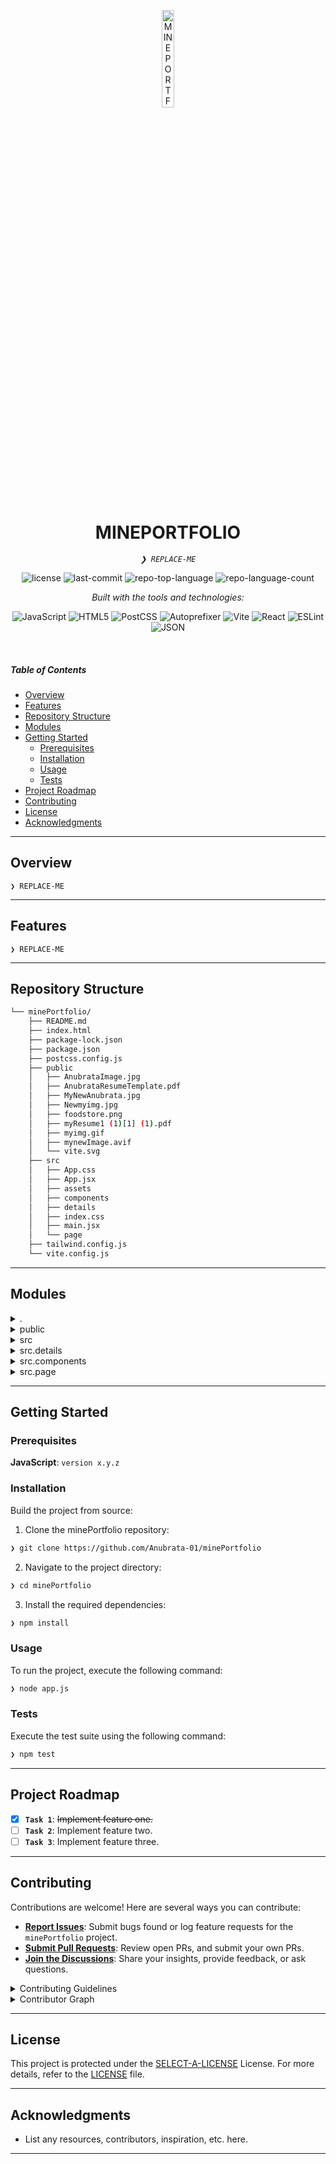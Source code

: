 <p align="center">
  <img src="https://img.icons8.com/?size=512&id=55494&format=png" width="20%" alt="MINEPORTFOLIO-logo">
</p>
<p align="center">
    <h1 align="center">MINEPORTFOLIO</h1>
</p>
<p align="center">
    <em><code>❯ REPLACE-ME</code></em>
</p>
<p align="center">
	<img src="https://img.shields.io/github/license/Anubrata-01/minePortfolio?style=flat&logo=opensourceinitiative&logoColor=white&color=0080ff" alt="license">
	<img src="https://img.shields.io/github/last-commit/Anubrata-01/minePortfolio?style=flat&logo=git&logoColor=white&color=0080ff" alt="last-commit">
	<img src="https://img.shields.io/github/languages/top/Anubrata-01/minePortfolio?style=flat&color=0080ff" alt="repo-top-language">
	<img src="https://img.shields.io/github/languages/count/Anubrata-01/minePortfolio?style=flat&color=0080ff" alt="repo-language-count">
</p>
<p align="center">
		<em>Built with the tools and technologies:</em>
</p>
<p align="center">
	<img src="https://img.shields.io/badge/JavaScript-F7DF1E.svg?style=flat&logo=JavaScript&logoColor=black" alt="JavaScript">
	<img src="https://img.shields.io/badge/HTML5-E34F26.svg?style=flat&logo=HTML5&logoColor=white" alt="HTML5">
	<img src="https://img.shields.io/badge/PostCSS-DD3A0A.svg?style=flat&logo=PostCSS&logoColor=white" alt="PostCSS">
	<img src="https://img.shields.io/badge/Autoprefixer-DD3735.svg?style=flat&logo=Autoprefixer&logoColor=white" alt="Autoprefixer">
	<img src="https://img.shields.io/badge/Vite-646CFF.svg?style=flat&logo=Vite&logoColor=white" alt="Vite">
	<img src="https://img.shields.io/badge/React-61DAFB.svg?style=flat&logo=React&logoColor=black" alt="React">
	<img src="https://img.shields.io/badge/ESLint-4B32C3.svg?style=flat&logo=ESLint&logoColor=white" alt="ESLint">
	<img src="https://img.shields.io/badge/JSON-000000.svg?style=flat&logo=JSON&logoColor=white" alt="JSON">
</p>

<br>

#####  Table of Contents

- [ Overview](#-overview)
- [ Features](#-features)
- [ Repository Structure](#-repository-structure)
- [ Modules](#-modules)
- [ Getting Started](#-getting-started)
    - [ Prerequisites](#-prerequisites)
    - [ Installation](#-installation)
    - [ Usage](#-usage)
    - [ Tests](#-tests)
- [ Project Roadmap](#-project-roadmap)
- [ Contributing](#-contributing)
- [ License](#-license)
- [ Acknowledgments](#-acknowledgments)

---

##  Overview

<code>❯ REPLACE-ME</code>

---

##  Features

<code>❯ REPLACE-ME</code>

---

##  Repository Structure

```sh
└── minePortfolio/
    ├── README.md
    ├── index.html
    ├── package-lock.json
    ├── package.json
    ├── postcss.config.js
    ├── public
    │   ├── AnubrataImage.jpg
    │   ├── AnubrataResumeTemplate.pdf
    │   ├── MyNewAnubrata.jpg
    │   ├── Newmyimg.jpg
    │   ├── foodstore.png
    │   ├── myResume1 (1)[1] (1).pdf
    │   ├── myimg.gif
    │   ├── mynewImage.avif
    │   └── vite.svg
    ├── src
    │   ├── App.css
    │   ├── App.jsx
    │   ├── assets
    │   ├── components
    │   ├── details
    │   ├── index.css
    │   ├── main.jsx
    │   └── page
    ├── tailwind.config.js
    └── vite.config.js
```

---

##  Modules

<details closed><summary>.</summary>

| File | Summary |
| --- | --- |
| [index.html](https://github.com/Anubrata-01/minePortfolio/blob/main/index.html) | <code>❯ REPLACE-ME</code> |
| [postcss.config.js](https://github.com/Anubrata-01/minePortfolio/blob/main/postcss.config.js) | <code>❯ REPLACE-ME</code> |
| [vite.config.js](https://github.com/Anubrata-01/minePortfolio/blob/main/vite.config.js) | <code>❯ REPLACE-ME</code> |
| [package.json](https://github.com/Anubrata-01/minePortfolio/blob/main/package.json) | <code>❯ REPLACE-ME</code> |
| [tailwind.config.js](https://github.com/Anubrata-01/minePortfolio/blob/main/tailwind.config.js) | <code>❯ REPLACE-ME</code> |
| [package-lock.json](https://github.com/Anubrata-01/minePortfolio/blob/main/package-lock.json) | <code>❯ REPLACE-ME</code> |

</details>

<details closed><summary>public</summary>

| File | Summary |
| --- | --- |
| [mynewImage.avif](https://github.com/Anubrata-01/minePortfolio/blob/main/public/mynewImage.avif) | <code>❯ REPLACE-ME</code> |

</details>

<details closed><summary>src</summary>

| File | Summary |
| --- | --- |
| [App.jsx](https://github.com/Anubrata-01/minePortfolio/blob/main/src/App.jsx) | <code>❯ REPLACE-ME</code> |
| [App.css](https://github.com/Anubrata-01/minePortfolio/blob/main/src/App.css) | <code>❯ REPLACE-ME</code> |
| [index.css](https://github.com/Anubrata-01/minePortfolio/blob/main/src/index.css) | <code>❯ REPLACE-ME</code> |
| [main.jsx](https://github.com/Anubrata-01/minePortfolio/blob/main/src/main.jsx) | <code>❯ REPLACE-ME</code> |

</details>

<details closed><summary>src.details</summary>

| File | Summary |
| --- | --- |
| [data.js](https://github.com/Anubrata-01/minePortfolio/blob/main/src/details/data.js) | <code>❯ REPLACE-ME</code> |

</details>

<details closed><summary>src.components</summary>

| File | Summary |
| --- | --- |
| [Projects.jsx](https://github.com/Anubrata-01/minePortfolio/blob/main/src/components/Projects.jsx) | <code>❯ REPLACE-ME</code> |
| [ContactForm.jsx](https://github.com/Anubrata-01/minePortfolio/blob/main/src/components/ContactForm.jsx) | <code>❯ REPLACE-ME</code> |
| [Hero.jsx](https://github.com/Anubrata-01/minePortfolio/blob/main/src/components/Hero.jsx) | <code>❯ REPLACE-ME</code> |
| [About.jsx](https://github.com/Anubrata-01/minePortfolio/blob/main/src/components/About.jsx) | <code>❯ REPLACE-ME</code> |
| [Footer.jsx](https://github.com/Anubrata-01/minePortfolio/blob/main/src/components/Footer.jsx) | <code>❯ REPLACE-ME</code> |
| [Education.jsx](https://github.com/Anubrata-01/minePortfolio/blob/main/src/components/Education.jsx) | <code>❯ REPLACE-ME</code> |
| [Skills.jsx](https://github.com/Anubrata-01/minePortfolio/blob/main/src/components/Skills.jsx) | <code>❯ REPLACE-ME</code> |
| [Navbar.jsx](https://github.com/Anubrata-01/minePortfolio/blob/main/src/components/Navbar.jsx) | <code>❯ REPLACE-ME</code> |

</details>

<details closed><summary>src.page</summary>

| File | Summary |
| --- | --- |
| [Home.jsx](https://github.com/Anubrata-01/minePortfolio/blob/main/src/page/Home.jsx) | <code>❯ REPLACE-ME</code> |

</details>

---

##  Getting Started

###  Prerequisites

**JavaScript**: `version x.y.z`

###  Installation

Build the project from source:

1. Clone the minePortfolio repository:
```sh
❯ git clone https://github.com/Anubrata-01/minePortfolio
```

2. Navigate to the project directory:
```sh
❯ cd minePortfolio
```

3. Install the required dependencies:
```sh
❯ npm install
```

###  Usage

To run the project, execute the following command:

```sh
❯ node app.js
```

###  Tests

Execute the test suite using the following command:

```sh
❯ npm test
```

---

##  Project Roadmap

- [X] **`Task 1`**: <strike>Implement feature one.</strike>
- [ ] **`Task 2`**: Implement feature two.
- [ ] **`Task 3`**: Implement feature three.

---

##  Contributing

Contributions are welcome! Here are several ways you can contribute:

- **[Report Issues](https://github.com/Anubrata-01/minePortfolio/issues)**: Submit bugs found or log feature requests for the `minePortfolio` project.
- **[Submit Pull Requests](https://github.com/Anubrata-01/minePortfolio/blob/main/CONTRIBUTING.md)**: Review open PRs, and submit your own PRs.
- **[Join the Discussions](https://github.com/Anubrata-01/minePortfolio/discussions)**: Share your insights, provide feedback, or ask questions.

<details closed>
<summary>Contributing Guidelines</summary>

1. **Fork the Repository**: Start by forking the project repository to your github account.
2. **Clone Locally**: Clone the forked repository to your local machine using a git client.
   ```sh
   git clone https://github.com/Anubrata-01/minePortfolio
   ```
3. **Create a New Branch**: Always work on a new branch, giving it a descriptive name.
   ```sh
   git checkout -b new-feature-x
   ```
4. **Make Your Changes**: Develop and test your changes locally.
5. **Commit Your Changes**: Commit with a clear message describing your updates.
   ```sh
   git commit -m 'Implemented new feature x.'
   ```
6. **Push to github**: Push the changes to your forked repository.
   ```sh
   git push origin new-feature-x
   ```
7. **Submit a Pull Request**: Create a PR against the original project repository. Clearly describe the changes and their motivations.
8. **Review**: Once your PR is reviewed and approved, it will be merged into the main branch. Congratulations on your contribution!
</details>

<details closed>
<summary>Contributor Graph</summary>
<br>
<p align="left">
   <a href="https://github.com{/Anubrata-01/minePortfolio/}graphs/contributors">
      <img src="https://contrib.rocks/image?repo=Anubrata-01/minePortfolio">
   </a>
</p>
</details>

---

##  License

This project is protected under the [SELECT-A-LICENSE](https://choosealicense.com/licenses) License. For more details, refer to the [LICENSE](https://choosealicense.com/licenses/) file.

---

##  Acknowledgments

- List any resources, contributors, inspiration, etc. here.

---